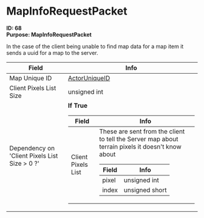 # MapInfoRequestPacket

**ID: 68**  
**Purpose: MapInfoRequestPacket**  

In the case of the client being unable to find map data for a map item it sends a uuid for a map to the server.

<table><thead><tr><th>Field</th><th>Info</th></tr></thead><tbody>
<tr><td>Map Unique ID</td><td><a href="../types/ActorUniqueID.md">ActorUniqueID</a></td></tr>
<tr><td>Client Pixels List Size</td><td>unsigned int</td></tr>
<tr><td>Dependency on 'Client Pixels List Size > 0 ?'</td><td><b>If True</b><br>
  <table><thead><tr><th>Field</th><th>Info</th></tr></thead><tbody>
  <tr><td>Client Pixels List</td><td>These are sent from the client to tell the Server map about terrain pixels it doesn't know about  
    <table><thead><tr><th>Field</th><th>Info</th></tr></thead><tbody>
    <tr><td>pixel</td><td>unsigned int</td></tr>
    <tr><td>index</td><td>unsigned short</td></tr>
    </tbody></table></td></tr>
  </tbody></table></td></tr>
</tbody></table>